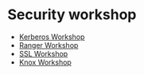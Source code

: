 # Security workshop

* [Kerberos Workshop](https://github.com/bhagadepravin/workshop/blob/main/kerberos-workshop.md)
* [Ranger Workshop](https://github.com/bhagadepravin/workshop/blob/main/ranger-workshop.md)
* [SSL Workshop](https://github.com/bhagadepravin/workshop/blob/main/ssl-workshop.md)
* [Knox Workshop](https://github.com/bhagadepravin/workshop/blob/main/knox-workshop.md)

